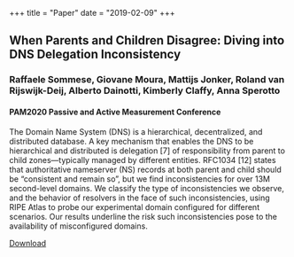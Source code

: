 +++
title = "Paper"
date = "2019-02-09"
+++

## When Parents and Children Disagree: Diving into DNS Delegation Inconsistency

### Raffaele Sommese, Giovane Moura, Mattijs Jonker, Roland van Rijswijk-Deij, Alberto Dainotti, Kimberly Claffy, Anna Sperotto

#### PAM2020 Passive and Active Measurement Conference



The Domain Name System (DNS) is a hierarchical, decentralized, and distributed database. A key mechanism that enables the DNS to be hierarchical and distributed is delegation [7] of responsibility from parent to child zones—typically managed by different entities. RFC1034 [12] states that authoritative nameserver (NS) records at both parent and child should be “consistent and remain so”, but we find inconsistencies for over 13M second-level domains. We classify the type of inconsistencies we observe, and the behavior of resolvers in the face of such inconsistencies, using RIPE Atlas to probe our experimental domain configured for different scenarios. Our results underline the risk such inconsistencies pose to the availability of misconfigured domains.

<a href="https://academia.r4ffy.info/paper/SommesePam2020.pdf">Download</a>

